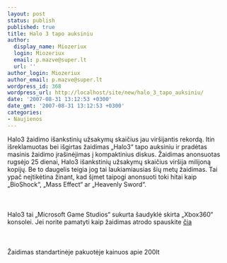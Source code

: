 ```yaml
---
layout: post
status: publish
published: true
title: Halo 3 tapo auksiniu
author:
  display_name: Miozeriux
  login: Miozeriux
  email: p.mazve@super.lt
  url: ''
author_login: Miozeriux
author_email: p.mazve@super.lt
wordpress_id: 368
wordpress_url: http://localhost/site/new/halo_3_tapo_auksiniu/
date: '2007-08-31 13:12:53 +0300'
date_gmt: '2007-08-31 13:12:53 +0300'
categories:
- Naujienos
---
```

<p>Halo3 žaidimo išankstinių užsakymų skaičius jau viršijantis rekordą. Itin išreklamuotas bei išgirtas žaidimas „Halo3“ tapo auksiniu ir pradėtas masinis žaidimo įrašinėjimas į kompaktinius diskus. Žaidimas anonsuotas rugsėjo 25 dienai, Halo3 išankstinių užsakymų skaičius viršija milijoną kopijų. Be to daugelis teigia jog tai laukiamiausias šių metų žaidimas. Tai ypač neįtikėtina žinant, kad šįmet taipogi anonsuoti toki hitai kaip „BioShock“, „Mass Effect“ ar „Heavenly Sword“.<br />
<br><br />
<br>Halo3 tai „Microsoft Game Studios“ sukurta šaudyklė skirta „Xbox360“ konsolei. Jei norite pamatyti kaip žaidimas atrodo spauskite  <a class="ns" href="http://www.youtube.com/watch?v=iaVEMF7u4C0">čia</a><br />
<br><br />
<br>Žaidimas standartinėje pakuotėje kainuos apie 200lt</p>
